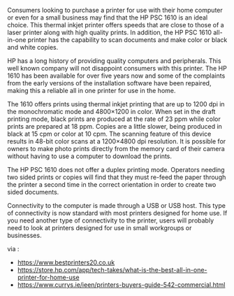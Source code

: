 Consumers looking to purchase a printer for use with their home computer or even for a small business may find that the HP PSC 1610 is an ideal choice. This thermal inkjet printer offers speeds that are close to those of a laser printer along with high quality prints. In addition, the HP PSC 1610 all-in-one printer has the capability to scan documents and make color or black and white copies.

HP has a long history of providing quality computers and peripherals. This well known company will not disappoint consumers with this printer. The HP 1610 has been available for over five years now and some of the complaints from the early versions of the installation software have been repaired, making this a reliable all in one printer for use in the home.

The 1610 offers prints using thermal inkjet printing that are up to 1200 dpi in the monochromatic mode and 4800×1200 in color. When set in the draft printing mode, black prints are produced at the rate of 23 ppm while color prints are prepared at 18 ppm. Copies are a little slower, being produced in black at 15 cpm or color at 10 cpm. The scanning feature of this device results in 48-bit color scans at a 1200×4800 dpi resolution. It is possible for owners to make photo prints directly from the memory card of their camera without having to use a computer to download the prints.

The HP PSC 1610 does not offer a duplex printing mode. Operators needing two sided prints or copies will find that they must re-feed the paper through the printer a second time in the correct orientation in order to create two sided documents.

Connectivity to the computer is made through a USB or USB host. This type of connectivity is now standard with most printers designed for home use. If you need another type of connectivity to the printer, users will probably need to look at printers designed for use in small workgroups or businesses.

via : 

- https://www.bestprinters20.co.uk
- https://store.hp.com/app/tech-takes/what-is-the-best-all-in-one-printer-for-home-use
- https://www.currys.ie/ieen/printers-buyers-guide-542-commercial.html
